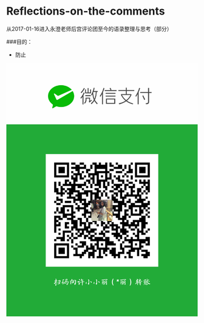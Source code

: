 # Reflections-on-the-comments
从2017-01-16进入永澄老师后宫评论团至今的语录整理与思考（部分）

###目的：

- 防止



![](./_image/788680987727851794.png)
